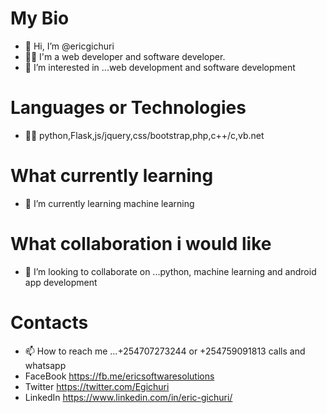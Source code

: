 # My Bio
- 👋 Hi, I’m @ericgichuri
- 👨‍💻 I'm a web developer and software developer.
- 👀 I’m interested in ...web development and software development
# Languages or Technologies
- 👨‍💻 python,Flask,js/jquery,css/bootstrap,php,c++/c,vb.net
# What currently learning
- 🌱 I’m currently learning machine learning
# What collaboration i would like
- 💞️ I’m looking to collaborate on ...python, machine learning and android app development
# Contacts
- 📫 How to reach me ...+254707273244 or +254759091813 calls and whatsapp 
-   FaceBook https://fb.me/ericsoftwaresolutions
-   Twitter https://twitter.com/Egichuri
-   LinkedIn https://www.linkedin.com/in/eric-gichuri/


<!---
ericgichuri/ericgichuri is a ✨ special ✨ repository because its `README.md` (this file) appears on your GitHub profile.
You can click the Preview link to take a look at your changes.
--->
